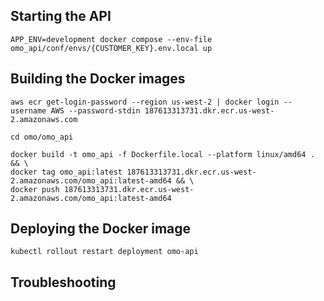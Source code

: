 ## Starting the API

```
APP_ENV=development docker compose --env-file omo_api/conf/envs/{CUSTOMER_KEY}.env.local up
```


## Building the Docker images


```
aws ecr get-login-password --region us-west-2 | docker login --username AWS --password-stdin 187613313731.dkr.ecr.us-west-2.amazonaws.com

cd omo/omo_api

docker build -t omo_api -f Dockerfile.local --platform linux/amd64 . && \
docker tag omo_api:latest 187613313731.dkr.ecr.us-west-2.amazonaws.com/omo_api:latest-amd64 && \
docker push 187613313731.dkr.ecr.us-west-2.amazonaws.com/omo_api:latest-amd64
```

## Deploying the Docker image
```
kubectl rollout restart deployment omo-api
```

## Troubleshooting
